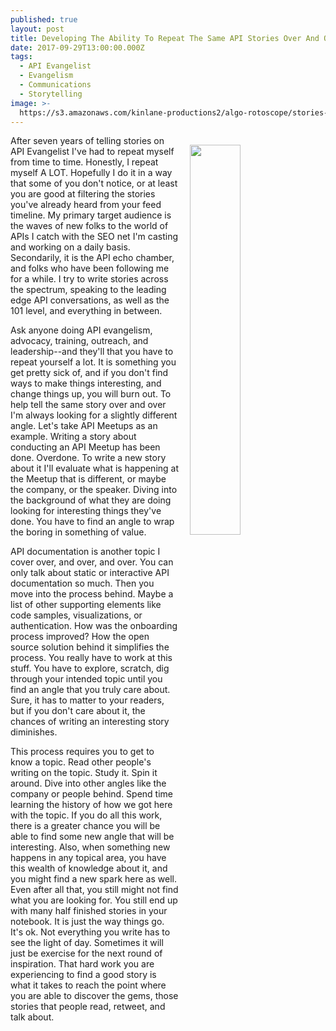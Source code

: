 ```yaml
---
published: true
layout: post
title: Developing The Ability To Repeat The Same API Stories Over And Over
date: 2017-09-29T13:00:00.000Z
tags:
  - API Evangelist
  - Evangelism
  - Communications
  - Storytelling
image: >-
  https://s3.amazonaws.com/kinlane-productions2/algo-rotoscope/stories-new/kinlane-whiteboard-api-bw-artsy.jpg
---
```

<p><img src="https://s3.amazonaws.com/kinlane-productions2/algo-rotoscope/stories-new/kinlane-whiteboard-api-bw-artsy.jpg" align="right" width="40%" style="padding: 15px;" /></p>After seven years of telling stories on API Evangelist I've had to repeat myself from time to time. Honestly, I repeat myself A LOT. Hopefully I do it in a way that some of you don't notice, or at least you are good at filtering the stories you've already heard from your feed timeline. My primary target audience is the waves of new folks to the world of APIs I catch with the SEO net I'm casting and working on a daily basis. Secondarily, it is the API echo chamber, and folks who have been following me for a while. I try to write stories across the spectrum, speaking to the leading edge API conversations, as well as the 101 level, and everything in between.

Ask anyone doing API evangelism, advocacy, training, outreach, and leadership--and they'll that you have to repeat yourself a lot. It is something you get pretty sick of, and if you don't find ways to make things interesting, and change things up, you will burn out. To help tell the same story over and over I'm always looking for a slightly different angle. Let's take API Meetups as an example. Writing a story about conducting an API Meetup has been done. Overdone. To write a new story about it I'll evaluate what is happening at the Meetup that is different, or maybe the company, or the speaker. Diving into the background of what they are doing looking for interesting things they've done. You have to find an angle to wrap the boring in something of value.

API documentation is another topic I cover over, and over, and over. You can only talk about static or interactive API documentation so much. Then you move into the process behind. Maybe a list of other supporting elements like code samples, visualizations, or authentication. How was the onboarding process improved? How the open source solution behind it simplifies the process. You really have to work at this stuff. You have to explore, scratch, dig through your intended topic until you find an angle that you truly care about. Sure, it has to matter to your readers, but if you don't care about it, the chances of writing an interesting story diminishes.

This process requires you to get to know a topic. Read other people's writing on the topic. Study it. Spin it around. Dive into other angles like the company or people behind. Spend time learning the history of how we got here with the topic. If you do all this work, there is a greater chance you will be able to find some new angle that will be interesting. Also, when something new happens in any topical area, you have this wealth of knowledge about it, and you might find a new spark here as well. Even after all that, you still might not find what you are looking for. You still end up with many half finished stories in your notebook. It is just the way things go. It's ok. Not everything you write has to see the light of day. Sometimes it will just be exercise for the next round of inspiration. That hard work you are experiencing to find a good story is what it takes to reach the point where you are able to discover the gems, those stories that people read, retweet, and talk about.
